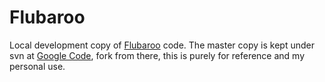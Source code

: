 Flubaroo
========

Local development copy of [Flubaroo](flubaroo.com) code. The master copy is kept under svn at [Google Code](bit.ly/FlubarooCodeGoogle), fork from there, this is purely for reference and my personal use.



